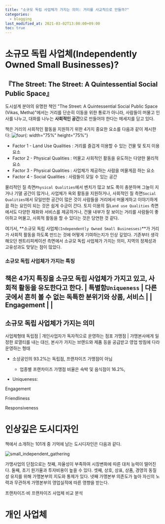 ```yaml
---
title: "소규모 독립 사업체가 가지는 의미: 거리를 사교적으로 만들까?"
categories: 
  - blogging
last_modified_at: 2021-03-02T13:00:00+09:00
toc: true
---
```


# 소규모 독립 사업체(Independently Owned Small Businesses)?
## 『The Street: The Street: A Quintessential Social Public Space』
도시설계 분야의 유명한 책인 "The Street: A Quintessential Social Public Space (Vikas, Metha)"에서는 거리를 단순히 이동을 위한 통로가 아니라, 사람들이 머물고 인사를 나누고, 대화를 나누는 **사회적인 공간**으로 만들어야 한다는 메세지를 담고 있다.

책은 거리의 사회적인 활동을 지원하기 위한 4가지 중요한 요소를 다음과 같이 제시한다:
![four](https://user-images.githubusercontent.com/72984476/109777982-a2283b80-7c47-11eb-87bd-e0e1a310931f.PNG){: width="75%" height="75%"}  
- Factor 1 - Land Use Qualities : 거리를 즐겁게 이용할 수 있는 건물 및 토지 이용 요소
- Factor 2 - Physical Qualities : 머물고 사회적인 활동을 유도하는 다양한 물리적 요소
- Factor 3 - Physical Qualities : 사업체가 제공하는 사람을 머물게끔 하는 요소
- Factor 4 - Social Qualities : 사람들이 모일 수 있는 공간

물리적인 질 측면`Physical Qualities`에서 벤치가 많고 보도 폭이 충분하며 그늘이 지거나 기댈 공간이 많거나, 사업체가 옥외 활동을 지원하거나, 사회적인 질 측면`Social Qualities`에서 모일만한 공간이 많은 것이 사람들을 거리에서 머물게하고 이야기하게끔 하는 요인이 되는 것은 쉽게 수긍이 간다. 토지 이용의 질`Land use Qualities` 측면에서도 다양한 재화와 서비스를 제공하거나, 건물 내부가 잘 보이는 거리를 사람들이 좋아하고 머물고, 사회적 활동을 할 수 있다는 것은 당연한 것 같다. 

여기서, **소규모 독립 사업체`(Independently Owned Small Businesses)`**가 거리가 사회적 활동을 하도록 만드는 것에 어떻게 기여하는지가 인상 깊었다. 기존부터 생각해오던 젠트리피케이션 측면에서 소규모 독립 사업체가 가지는 의미, 지역의 정체성과 고유성과도 맞닿는 점이 많았다.

### 소규모 독립 사업체가 가지는 특징
책은 4가지 특징을 소규모 독립 사업체가 가지고 있고, 사회적 활동을 유도한다고 한다.
| 특별함`Uniqueness` | 다른 곳에서 흔히 볼 수 없는 독특한 분위기와 상품, 서비스 |
| Engagement | |
- 




## 소규모 독립 사업체가 가지는 의미



사업체형태
독립점 | 개인사업자가 독자적으로 운영하는 점포
가맹점 | 가맹본사에게 일정한 로열티를 내는 대신, 본사가 가지는 브랜드와 제품 등을 공급받고 영업 방침에 다라 운영하는 형태


- 소상공인의 93.2%는 독립점, 프랜차이즈 가맹점이 아님
  - 업종별 프랜차이즈 가맹점 비율은 숙박 및 음식점이 16.2%, 


- Uniqueness: 

Engagement

Friendliness

Responsiveness





# 인상깊은 도시디자인
책에서 소개하는 101개 중 기억에 남는 도시디자인은 다음과 같다.

![small_independent_gathering](https://user-images.githubusercontent.com/72984476/109102295-e1e4b400-776b-11eb-91b3-6bb0f535b1a5.png)

가맹사업의 단점으로는 첫째, 자율성이 부족하여 시장변화에 따른 대처 능력이 떨어진다.
둘째, 초기 원가율과 투자비용이 높을 수 있다. 셋째, 상호, 상표, 상품, 경영의 동질성
유지를 위해 가맹본부의 지도와 통제가 있다. 넷째 가맹본부 의존도가 높아 자신의 노력과
무관하게 가맹본부의 영업실적에 따른 영향을 받는다.

프랜차이즈⋅비 프랜차이즈 사업체 비교 분석

# 개인 사업체
